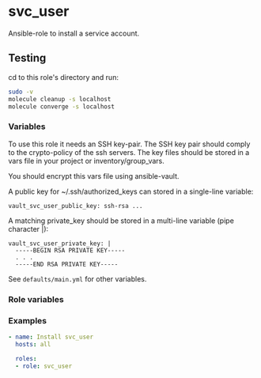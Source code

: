 # svc_user

Ansible-role to install a service account.

## Testing ##

cd to this role's directory and run:

```bash
sudo -v
molecule cleanup -s localhost
molecule converge -s localhost
```

### Variables

To use this role it needs an SSH key-pair.
The SSH key pair should comply to the crypto-policy of the ssh servers.
The key files should be stored in a vars file in your project or inventory/group_vars.

You should encrypt this vars file using ansible-vault.

A public key for ~/.ssh/authorized_keys can stored in a single-line variable:

```
vault_svc_user_public_key: ssh-rsa ...
```

A matching private_key should be stored in a multi-line variable (pipe character |):

```
vault_svc_user_private_key: |
  -----BEGIN RSA PRIVATE KEY-----
  . . .
  -----END RSA PRIVATE KEY-----
```

See `defaults/main.yml` for other variables.

### Role variables

### Examples

```yaml
- name: Install svc_user
  hosts: all

  roles:
  - role: svc_user
```
